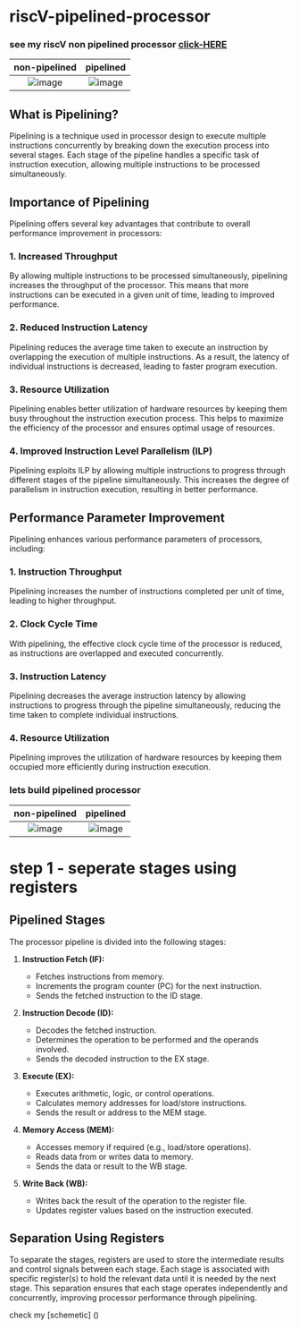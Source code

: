 # riscV-pipelined-processor
### see my riscV non pipelined processor [click-HERE](https://github.com/CroosJJSE/RISC_V_NON-pipelined-processor)





non-pipelined             |  pipelined
:-------------------------:|:----------------------------------:
![image](https://github.com/CroosJJSE/riscV-pipelined-processor/assets/141708783/a25ae238-8410-4eb8-b69e-eba80acf3241) | ![image](https://github.com/CroosJJSE/riscV-pipelined-processor/assets/141708783/e531fc16-0f0d-47e1-887d-bc5997be6f40)

## What is Pipelining?

Pipelining is a technique used in processor design to execute multiple instructions concurrently by breaking down the execution process into several stages. Each stage of the pipeline handles a specific task of instruction execution, allowing multiple instructions to be processed simultaneously.

## Importance of Pipelining

Pipelining offers several key advantages that contribute to overall performance improvement in processors:

### 1. Increased Throughput

By allowing multiple instructions to be processed simultaneously, pipelining increases the throughput of the processor. This means that more instructions can be executed in a given unit of time, leading to improved performance.

### 2. Reduced Instruction Latency

Pipelining reduces the average time taken to execute an instruction by overlapping the execution of multiple instructions. As a result, the latency of individual instructions is decreased, leading to faster program execution.

### 3. Resource Utilization

Pipelining enables better utilization of hardware resources by keeping them busy throughout the instruction execution process. This helps to maximize the efficiency of the processor and ensures optimal usage of resources.

### 4. Improved Instruction Level Parallelism (ILP)

Pipelining exploits ILP by allowing multiple instructions to progress through different stages of the pipeline simultaneously. This increases the degree of parallelism in instruction execution, resulting in better performance.

## Performance Parameter Improvement

Pipelining enhances various performance parameters of processors, including:

### 1. Instruction Throughput

Pipelining increases the number of instructions completed per unit of time, leading to higher throughput.

### 2. Clock Cycle Time

With pipelining, the effective clock cycle time of the processor is reduced, as instructions are overlapped and executed concurrently.

### 3. Instruction Latency

Pipelining decreases the average instruction latency by allowing instructions to progress through the pipeline simultaneously, reducing the time taken to complete individual instructions.

### 4. Resource Utilization

Pipelining improves the utilization of hardware resources by keeping them occupied more efficiently during instruction execution.








### lets build pipelined processor

non-pipelined             |  pipelined
:-------------------------:|:-------------------------:
 ![image](https://github.com/CroosJJSE/riscV-pipelined-processor/assets/141708783/6f7fe8b3-f27c-4532-b8ea-8ec71dffe8a7) |  ![image](https://github.com/CroosJJSE/riscV-pipelined-processor/assets/141708783/cc8add85-552a-4b3f-93ca-5781e089802f)


# step 1 - seperate stages using registers

## Pipelined Stages
The processor pipeline is divided into the following stages:

1. **Instruction Fetch (IF):**
   - Fetches instructions from memory.
   - Increments the program counter (PC) for the next instruction.
   - Sends the fetched instruction to the ID stage.

2. **Instruction Decode (ID):**
   - Decodes the fetched instruction.
   - Determines the operation to be performed and the operands involved.
   - Sends the decoded instruction to the EX stage.

3. **Execute (EX):**
   - Executes arithmetic, logic, or control operations.
   - Calculates memory addresses for load/store instructions.
   - Sends the result or address to the MEM stage.

4. **Memory Access (MEM):**
   - Accesses memory if required (e.g., load/store operations).
   - Reads data from or writes data to memory.
   - Sends the data or result to the WB stage.

5. **Write Back (WB):**
   - Writes back the result of the operation to the register file.
   - Updates register values based on the instruction executed.

## Separation Using Registers
To separate the stages, registers are used to store the intermediate results and control signals between each stage. Each stage is associated with specific register(s) to hold the relevant data until it is needed by the next stage. This separation ensures that each stage operates independently and concurrently, improving processor performance through pipelining.

check my [schemetic] () 
